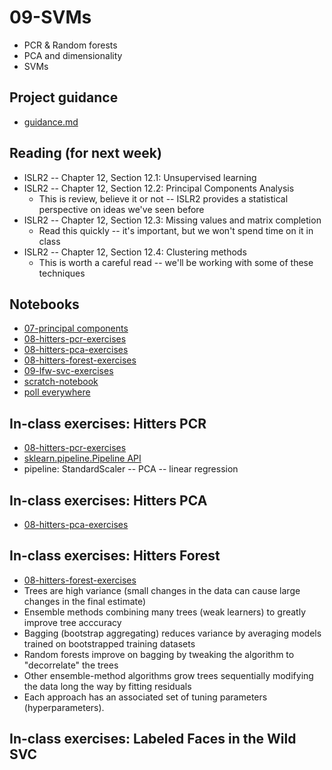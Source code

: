 
# 09-SVMs

* PCR & Random forests
* PCA and dimensionality 
* SVMs

## Project guidance

* [guidance.md](guidance.md)

## Reading (for next week)

* ISLR2 -- Chapter 12, Section 12.1: Unsupervised learning
* ISLR2 -- Chapter 12, Section 12.2: Principal Components Analysis
  * This is review, believe it or not -- ISLR2 provides a statistical perspective on ideas we've seen before
* ISLR2 -- Chapter 12, Section 12.3: Missing values and matrix completion
  * Read this quickly -- it's important, but we won't spend time on it in class
* ISLR2 -- Chapter 12, Section 12.4: Clustering methods
  * This is worth a careful read -- we'll be working with some of these techniques

## Notebooks

* [07-principal components](https://colab.research.google.com/drive/1KPXIhCoPorVjtXIYLGt7m-ZAcHM8FK7X)
* [08-hitters-pcr-exercises](https://colab.research.google.com/drive/1WC4OMezM9ODK9Sd3bynD3FKqE7hy9wgy)
* [08-hitters-pca-exercises](https://colab.research.google.com/drive/1nlvqWiUbmKEAGVbpZ0ATc4EDX7FM1GxP)
* [08-hitters-forest-exercises](https://colab.research.google.com/drive/1-e8zj1w2cIkoF7pdYeA4QYRvNyU33z-S)
* [09-lfw-svc-exercises](https://colab.research.google.com/drive/12ihADKzQ3wAD5iRH9S0aBcLb4cahLsVT)
* [scratch-notebook](https://colab.research.google.com/drive/1H4sj-XdST_PqBXQTrkutsamSFrOs2wNG)
* [poll everywhere](https://pollev.com/pbogden)

## In-class exercises: Hitters PCR

* [08-hitters-pcr-exercises](https://colab.research.google.com/drive/1WC4OMezM9ODK9Sd3bynD3FKqE7hy9wgy)
* [sklearn.pipeline.Pipeline API](https://scikit-learn.org/stable/modules/generated/sklearn.pipeline.Pipeline.html)
* pipeline: StandardScaler -- PCA -- linear regression

## In-class exercises: Hitters PCA

* [08-hitters-pca-exercises](https://colab.research.google.com/drive/1nlvqWiUbmKEAGVbpZ0ATc4EDX7FM1GxP)

## In-class exercises: Hitters Forest

* [08-hitters-forest-exercises](https://colab.research.google.com/drive/1-e8zj1w2cIkoF7pdYeA4QYRvNyU33z-S)
* Trees are high variance (small changes in the data can cause large changes in the final estimate)
* Ensemble methods combining many trees (weak learners) to greatly improve tree acccuracy
* Bagging (bootstrap aggregating) reduces variance by averaging models trained on bootstrapped training datasets
* Random forests improve on bagging by tweaking the algorithm to "decorrelate" the trees
* Other ensemble-method algorithms grow trees sequentially modifying the data long the way by fitting residuals
* Each approach has an associated set of tuning parameters (hyperparameters).

## In-class exercises: Labeled Faces in the Wild SVC


